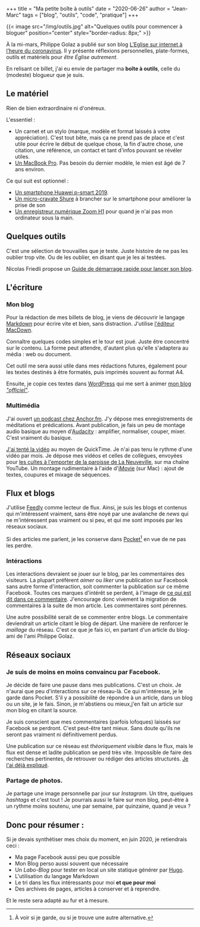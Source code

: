+++
title = "Ma petite boîte à outils"
date = "2020-06-26"
author = "Jean-Marc"
tags = ["blog", "outils", "code", "pratique"]
+++

{{< image src="/img/outils.jpg" alt="Quelques outils pour commencer à bloguer" position="center" style="border-radius: 8px;" >}}

À la mi-mars, Philippe Golaz a publié sur son blog [L’Eglise sur internet à l’heure du coronavirus](https://philippegolaz.ch/faire-eglise-sur-internet-a-lheure-du-coronavirus/). Il y présente réflexions personnelles, plate-formes, outils et matériels pour *être Église autrement*.

En relisant ce billet, j'ai eu envie de partager ma **boîte à outils**, celle du (modeste) blogueur que je suis.

## Le matériel 

Rien de bien extraordinaire ni d'onéreux. 

L'essentiel : 

+ Un carnet et un stylo (marque, modèle et format laissés à votre appréciation). C'est tout bête, mais ça ne prend pas de place et c'est utile pour écrire le début de quelque chose, la fin d'autre chose, une citation, une référence, un contact et tant d'infos pouvant se révéler utiles.
+ [Un MacBook Pro](https://www.apple.com/chfr/macbook-pro/). Pas besoin du dernier modèle, le mien est âgé de 7 ans environ. 

Ce qui suit est optionnel : 

+ [Un smartphone Huawei p-smart 2019](https://www.frandroid.com/produits/huawei/smartphones/6769-huawei-p-smart-2019). 
+ [Un micro-cravate Shure](https://www.shure.ch/fr-CH/produits/microphones/mvl) à brancher sur le smartphone pour améliorer la prise de son
+ [Un enregistreur numérique Zoom H1](https://www.zoom-na.com/fr/products/enregistrement-terrain-vid-o/enregistrement-de-terrain/zoom-h1-enregistreur-portatif) pour quand je n'ai pas mon ordinateur sous la main.

## Quelques outils

C'est une sélection de trouvailles que je teste. Juste histoire de ne pas les oublier trop vite. Ou de les oublier, en disant que je les ai testées.

Nicolas Friedli propose un [Guide de démarrage rapide pour lancer son blog](https://theologique.ch/blog/demarrage).

## L'écriture


### Mon blog

Pour la rédaction de mes billets de blog, je viens de découvrir le langage [Markdown](https://www.ionos.fr/digitalguide/sites-internet/developpement-web/markdown/) pour écrire vite et bien, sans distraction.  J'utilise [l'éditeur MacDown](https://macdown.uranusjr.com/). 

Connaître quelques codes simples et le tour est joué. Juste être concentré sur le contenu. La forme peut attendre, d'autant plus qu'elle s'adaptera au média : web ou document.

Cet outil me sera aussi utile dans mes rédactions futures, également pour les textes destinés à être formatés, puis imprimés souvent au format A4.

 
Ensuite, je copie ces textes dans [WordPress](https://fr.wordpress.com/) qui me sert à animer [mon blog *"officiel"*](https://jeanmarcleresche.ch).

### Multimédia

J'ai ouvert [un podcast chez Anchor.fm](https://anchor.fm/jean-marc-leresche). J'y dépose mes enregistrements de méditations et prédications. Avant publication, je fais un peu de montage audio basique au moyen d'[Audacity](https://www.audacityteam.org/) : amplifier, normaliser, couper, mixer. C'est vraiment du basique.


[J'ai tenté la vidéo](https://jeanmarcleresche.ch/le-theo-logis/) au moyen de QuickTime. Je n'ai pas tenu le rythme d'une vidéo par mois. Je dépose mes vidéos et celles de collègues, envoyées pour [les cultes à l'emporter de la paroisse de La Neuveville](https://paref2520.ch/category/cultes-a-lemporter/), sur ma chaîne YouTube. Un montage rudimentaire à l'aide d'[iMovie](https://www.apple.com/fr/imovie/) (sur Mac) : ajout de textes, coupures et mixage de séquences.

## Flux et blogs

J'utilise [Feedly](https://feedly.com/) comme lecteur de flux. Ainsi, je suis les blogs et contenus qui m'intéressent vraiment, sans être noyé par une avalanche de *news* qui ne m'intéressent pas vraiment ou si peu, et qui me sont imposés par les réseaux sociaux.

Si des articles me parlent, je les conserve dans [Pocket](https://getpocket.com/)[^1] en vue de ne pas les perdre.


[^1]: À voir si je garde, ou si je trouve une autre alternative.

### Intéractions

Les interactions devraient se jouer sur le blog, par les commentaires des visiteurs. La plupart préfèrent *aimer* ou *liker* une publication sur Facebook sans autre forme d'interaction, soit commenter la publication sur ce même Facebook.  Toutes ces marques d'intérêt se perdent, à l'image de [ce qui est dit dans ce commentaire](https://jeanmarcleresche.ch/passer-a-laction/#comment-184). J'encourage donc vivement la migration de commentaires à la suite de mon article. Les commentaires sont pérennes.

Une autre possibilité serait de se commenter entre blogs. Le commentaire deviendrait un article citant le blog de départ. Une manière de renforcer le *maillage* du réseau. C'est ce que je fais ici, en partant d'un article du blog-ami de l'ami Philippe Golaz.

## Réseaux sociaux

### Je suis de moins en moins convaincu par Facebook. 
Je décide de faire une pause dans mes publications. C'est un choix. Je n'aurai que peu d'interactions sur ce réseau-là. Ce qui m'intéresse, je le garde dans Pocket. S'il y a possibilité de répondre à un article, dans un blog ou un site, je le fais. Sinon, je m'abstiens ou mieux,j'en fait un article sur mon blog en citant la source. 

Je suis conscient que mes commentaires (parfois lofoques) laissés sur Facebook se perdront. C'est peut-être tant mieux. Sans doute qu'ils ne seront pas vraiment ni définitivement perdus.


Une publication sur ce réseau est *théoriquement visible* dans le flux, mais le flux est dense et ladite publication se perd très vite. Impossible de faire des recherches pertinentes, de retrouver ou rédiger des articles structurés. [Je l'ai déjà expliqué](https://jeanmarcleresche.ch/passer-a-laction/).

### Partage de photos. 
Je partage une image personnelle par jour sur *Instagram*. Un titre, quelques *hashtags* et c'est tout ! Je pourrais aussi le faire sur mon blog, peut-être à un rythme moins soutenu, une par semaine, par quinzaine, quand je veux ?


## Donc pour résumer :

Si je devais synthétiser mes choix du moment, en juin 2020, je retiendrais ceci :

+ Ma page Facebook aussi peu que possible
+ Mon Blog perso aussi souvent que nécessaire
+ Un *Labo-Blog* pour tester en local un site statique générer par [Hugo](https://gohugo.io/).
+ L'utilisation du langage Markdown
+ Le tri dans les flux intéressants pour moi **et que pour moi**
+ Des archives de pages, articles à conserver et à reprendre.

Et le reste sera adapté au fur et à mesure. 
